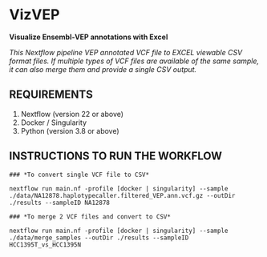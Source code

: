 # **VizVEP**
**Visualize Ensembl-VEP annotations with Excel**

*This Nextflow pipeline VEP annotated VCF file to EXCEL viewable CSV format files. If multiple types of VCF files are available of the same sample, it can also merge them and provide a single CSV output.*

## **REQUIREMENTS**
1. Nextflow (version 22 or above)
2. Docker / Singularity
3. Python (version 3.8 or above)

## **INSTRUCTIONS TO RUN THE WORKFLOW**

	### *To convert single VCF file to CSV*
	
`nextflow run main.nf -profile [docker | singularity] --sample ./data/NA12878.haplotypecaller.filtered_VEP.ann.vcf.gz --outDir ./results --sampleID NA12878`

	### *To merge 2 VCF files and convert to CSV*
	
`nextflow run main.nf -profile [docker | singularity] --sample ./data/merge_samples --outDir ./results --sampleID HCC1395T_vs_HCC1395N`

